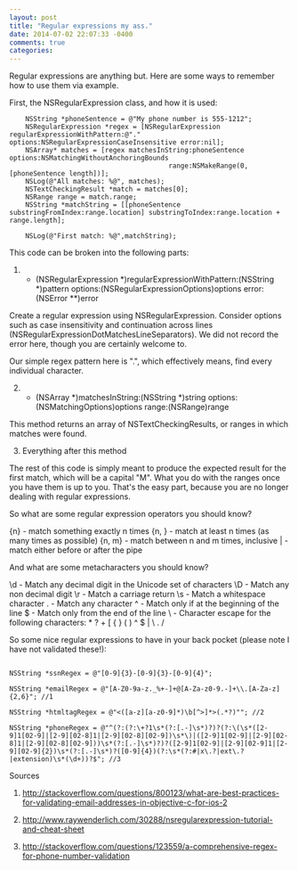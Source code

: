```yaml
---
layout: post
title: "Regular expressions my ass."
date: 2014-07-02 22:07:33 -0400
comments: true
categories: 
---
```


Regular expressions are anything but. Here are some ways to remember how to use them via example.

First, the NSRegularExpression class, and how it is used:

```objc
    NSString *phoneSentence = @"My phone number is 555-1212";
    NSRegularExpression *regex = [NSRegularExpression regularExpressionWithPattern:@"." options:NSRegularExpressionCaseInsensitive error:nil];
    NSArray* matches = [regex matchesInString:phoneSentence                                      options:NSMatchingWithoutAnchoringBounds
                                        range:NSMakeRange(0, [phoneSentence length])];
    NSLog(@"All matches: %@", matches);
    NSTextCheckingResult *match = matches[0];
    NSRange range = match.range;
    NSString *matchString = [[phoneSentence substringFromIndex:range.location] substringToIndex:range.location + range.length];
    
    NSLog(@"First match: %@",matchString);
```

This code can be broken into the following parts:

1) + (NSRegularExpression *)regularExpressionWithPattern:(NSString *)pattern options:(NSRegularExpressionOptions)options error:(NSError **)error

Create a regular expression using NSRegularExpression. Consider options such as case insensitivity and continuation across lines (NSRegularExpressionDotMatchesLineSeparators). We did not record the error here, though you are certainly welcome to.

Our simple regex pattern here is ".", which effectively means, find every individual character.

2) - (NSArray *)matchesInString:(NSString *)string options:(NSMatchingOptions)options range:(NSRange)range

This method returns an array of NSTextCheckingResults, or ranges in which matches were found.

3) Everything after this method

The rest of this code is simply meant to produce the expected result for the first match, which will be a capital "M". What you do with the ranges once you have them is up to you. That's the easy part, because you are no longer dealing with regular expressions.


So what are some regular expression operators you should know?

{n} - match something exactly n times
{n, } - match at least n times (as many times as possible)
{n, m} - match between n and m times, inclusive
| - match either before or after the pipe

And what are some metacharacters you should know?

\d - Match any decimal digit in the Unicode set of characters
\D - Match any non decimal digit
\r - Match a carriage return
\s - Match a whitespace character
.  - Match any character
^  - Match only if at the beginning of the line
$  - Match only from the end of the line
\  - Character escape for the following characters: * ? + [ { } ( ) ^ $ | \ . /

So some nice regular expressions to have in your back pocket (please note I have not validated these!):

```objc

NSString *ssnRegex = @"[0-9]{3}-[0-9]{3}-[0-9]{4}";

NSString *emailRegex = @"[A-Z0-9a-z._%+-]+@[A-Za-z0-9.-]+\\.[A-Za-z]{2,6}"; //1

NSString *htmltagRegex = @"<([a-z][a-z0-9]*)\b[^>]*>(.*?)""; //2

NSString *phoneRegex = @"^(?:(?:\+?1\s*(?:[.-]\s*)?)?(?:\(\s*([2-9]1[02-9]|[2-9][02-8]1|[2-9][02-8][02-9])\s*\)|([2-9]1[02-9]|[2-9][02-8]1|[2-9][02-8][02-9]))\s*(?:[.-]\s*)?)?([2-9]1[02-9]|[2-9][02-9]1|[2-9][02-9]{2})\s*(?:[.-]\s*)?([0-9]{4})(?:\s*(?:#|x\.?|ext\.?|extension)\s*(\d+))?$"; //3
```


Sources

1) http://stackoverflow.com/questions/800123/what-are-best-practices-for-validating-email-addresses-in-objective-c-for-ios-2

2) http://www.raywenderlich.com/30288/nsregularexpression-tutorial-and-cheat-sheet

3) http://stackoverflow.com/questions/123559/a-comprehensive-regex-for-phone-number-validation
